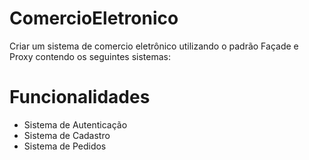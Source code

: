 # ComercioEletronico

Criar um sistema de comercio eletrônico utilizando o padrão Façade e Proxy contendo os seguintes sistemas:

# Funcionalidades 

- Sistema de Autenticação
- Sistema de Cadastro
- Sistema de Pedidos
